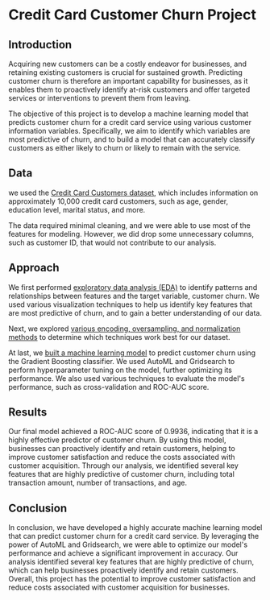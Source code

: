# Credit Card Customer Churn Project
## **Introduction**
Acquiring new customers can be a costly endeavor for businesses, and retaining existing customers is crucial for sustained growth. Predicting customer churn is therefore an important capability for businesses, as it enables them to proactively identify at-risk customers and offer targeted services or interventions to prevent them from leaving.

The objective of this project is to develop a machine learning model that predicts customer churn for a credit card service using various customer information variables. Specifically, we aim to identify which variables are most predictive of churn, and to build a model that can accurately classify customers as either likely to churn or likely to remain with the service.

## **Data**
 we used the [Credit Card Customers dataset](https://www.kaggle.com/datasets/sakshigoyal7/credit-card-customers), which includes information on approximately 10,000 credit card customers, such as age, gender, education level, marital status, and more. 

 The data required minimal cleaning, and we were able to use most of the features for modeling. However, we did drop some unnecessary columns, such as customer ID, that would not contribute to our analysis.

 ## **Approach**
 We first performed [exploratory data analysis (EDA)](https://github.com/MisssssLegendary/Credit_Card_Customer_Churn/blob/main/EDA_and_visualization.ipynb) to identify patterns and relationships between features and the target variable, customer churn. We used various visualization techniques to help us identify key features that are most predictive of churn, and to gain a better understanding of our data.

 Next, we explored [various encoding, oversampling, and normalization methods](https://github.com/MisssssLegendary/Credit_Card_Customer_Churn/blob/main/Feature_engineer_%26_Over_sampling_%26_Scaling.ipynb) to determine which techniques work best for our dataset. 

 At last, we [built a machine learning model](https://github.com/MisssssLegendary/Credit_Card_Customer_Churn/blob/main/ML_Model_Building_and_Hyperparameter_Tuning.ipynb) to predict customer churn using the Gradient Boosting classifier. We used AutoML and Gridsearch to perform hyperparameter tuning on the model, further optimizing its performance. We also used various techniques to evaluate the model's performance, such as cross-validation and ROC-AUC score.

 ## **Results**
 Our final model achieved a ROC-AUC score of 0.9936, indicating that it is a highly effective predictor of customer churn. By using this model, businesses can proactively identify and retain customers, helping to improve customer satisfaction and reduce the costs associated with customer acquisition. Through our analysis, we identified several key features that are highly predictive of customer churn, including total transaction amount, number of transactions, and age.

 ## **Conclusion**
 In conclusion, we have developed a highly accurate machine learning model that can predict customer churn for a credit card service. By leveraging the power of AutoML and Gridsearch, we were able to optimize our model's performance and achieve a significant improvement in accuracy. Our analysis identified several key features that are highly predictive of churn, which can help businesses proactively identify and retain customers. Overall, this project has the potential to improve customer satisfaction and reduce costs associated with customer acquisition for businesses.